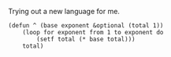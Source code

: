 Trying out a new language for me.

    (defun ^ (base exponent &optional (total 1))
        (loop for exponent from 1 to exponent do
            (setf total (* base total)))
        total)

